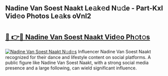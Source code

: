 ## Nadine Van Soest Naakt Le𝚊k𝚎d N𝚞𝚍e - Part-KxI Vid𝚎o Photos Le𝚊ks oVnI2

# <h2><a href="http://fb8wtr.evod.top/?m=Nadine+Van+Soest+Naakt">🔗 👉🔴 Nadine Van Soest Naakt Vid𝚎o Ph𝚘t𝚘s</a></h2>

[![Nadine Van Soest Naakt N𝚞d𝚎s](https://i.imgur.com/8V9OHl7.gif)](http://fb8wtr.evod.top/?m=Nadine+Van+Soest+Naakt)
Influencer Nadine Van Soest Naakt recognized for their dance and lifestyle content on social platforms. A public figure like Nadine Van Soest Naakt, with a strong social media presence and a large following, can wield significant influence. 
